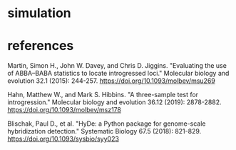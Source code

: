# simulation

# references

Martin, Simon H., John W. Davey, and Chris D. Jiggins. "Evaluating the use of ABBA–BABA statistics to locate introgressed loci." Molecular biology and evolution 32.1 (2015): 244-257.
https://doi.org/10.1093/molbev/msu269

Hahn, Matthew W., and Mark S. Hibbins. "A three-sample test for introgression." Molecular biology and evolution 36.12 (2019): 2878-2882.
https://doi.org/10.1093/molbev/msz178

Blischak, Paul D., et al. "HyDe: a Python package for genome-scale hybridization detection." Systematic Biology 67.5 (2018): 821-829.
https://doi.org/10.1093/sysbio/syy023
